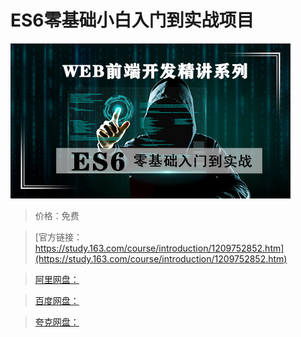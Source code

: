 # ES6零基础小白入门到实战项目

![img](../../../assets/study163/free/6ad4daea4a3d4ce1b1826c924df4ff4c.JPG)

> 价格：免费

> [官方链接：https://study.163.com/course/introduction/1209752852.htm](https://study.163.com/course/introduction/1209752852.htm)

> [阿里网盘：]()

> [百度网盘：]()

> [夸克网盘：]()
